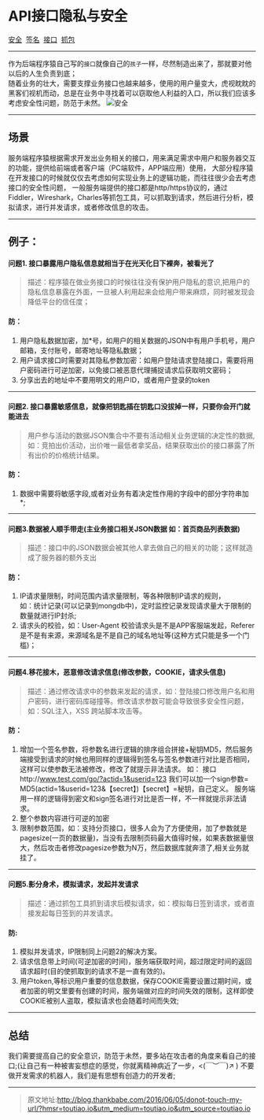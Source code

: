 API接口隐私与安全
=========

[安全](/tag/#安全 "Tag: 安全")  [签名](/tag/#签名 "Tag: 签名")  [接口](/tag/#接口 "Tag: 接口")  [抓包](/tag/#抓包 "Tag: 抓包")

* * *


作为后端程序猿自己写的`接口`就像自己的`孩子`一样，尽然制造出来了，那就要对他以后的人生负责到底；  
随着业务的壮大，需要支撑业务接口也越来越多，使用的用户量变大，虎视眈眈的黑客们视机而动，总是在业务中寻找着可以窃取他人利益的入口，所以我们应该多考虑安全性问题，防范于未然。 ![安全](/images/anquan1.jpg)

* * *

场景
--

服务端程序猿根据需求开发出业务相关的接口，用来满足需求中用户和服务器交互的功能，提供给前端或者客户端（PC端软件，APP端应用）使用， 大部分程序猿在开发接口的时候就仅仅去考虑如何实现业务上的逻辑功能，而往往很少会去考虑接口的安全性问题， 一般服务端提供的接口都是http/https协议的，通过Fiddler，Wireshark，Charles等抓包工具，可以抓取到请求，然后进行分析，模拟请求，进行并发请求，或者修改信息的攻击。

* * *

例子：
---

#### 问题1\. 接口暴露用户隐私信息就相当于在光天化日下裸奔，被看光了

> 描述：程序猿在做业务接口的时候往往没有保护用户隐私的意识,把用户的隐私信息暴露在外面，一旦被人利用起来会给用户带来麻烦，同时被发现会降低平台的信任度；

#### 防：

1.  用户隐私数据加密，加*号，如用户的相关数据的JSON中有用户手机号，用户邮箱，支付账号，邮寄地址等隐私数据；
2.  用户请求接口时需要对其隐私参数加密：如用户登陆请求登陆接口，需要将用户密码进行可逆加密，以免接口被恶意代理捕捉请求后获取明文密码；
3.  分享出去的地址中不要用明文的用户ID，或者用户登录的token


* * *
#### 问题2\. 接口暴露敏感信息，就像把钥匙插在钥匙口没拔掉一样，只要你会开门就能进去

> 用户参与活动的数据JSON集合中不要有活动相关业务逻辑的决定性的数据,如：竞拍出价活动，出价唯一最低者拿奖品，结果获取出价的接口暴露了所有出价的价格统计结果。

#### 防：

1.  数据中需要将敏感字段,或者对业务有着决定性作用的字段中的部分字符串加 *;


* * *

#### 问题3.数据被人顺手带走(主业务接口相关JSON数据 如：首页商品列表数据)

> 描述：接口中的JSON数据会被其他人拿去做自己的相关的功能；这样就造成了服务器的额外支出

#### 防：

1.  IP请求量限制，时间范围内请求量限制，等各种限制IP请求的规则，  
    如：统计记录(可以记录到mongdb中)，定时监控记录发现请求量大于限制的数量就进行IP封杀;
2.  请求头的校验，如：User-Agent 校验请求头是不是APP客服端发起，Referer 是不是有来源，来源域名是不是自己的域名地址等(这种方式只能是多一个门槛)；


* * *

#### 问题4.移花接木，恶意修改请求信息(修改参数，COOKIE，请求头信息)

> 描述：通过修改请求中的参数来发起的请求，如：登陆接口修改用户名和用户密码，进行密码库碰撞等。修改请求参数可能会导致很多安全性问题，如：SQL注入，XSS 跨站脚本攻击等。

#### 防：

1.  增加一个签名参数，将参数名进行逻辑的排序组合拼接+秘钥MD5，然后服务端接受到请求的时候也用同样的逻辑得到签名与签名参数进行对比是否相同，这样可以使参数无法被修改，修改了就提示非法请求。 如： 接口http://www.test.com/go/?actid=1&userid=123 我们可以加一个sign参数= MD5(actid=1&userid=123&【secret】)【secret】=秘钥，自己定义。 服务端用一样的逻辑得到密文和sign签名进行对比是否一样，不一样就提示非法请求。
2.  整个参数内容进行可逆的加密
3.  限制参数范围，如：支持分页接口，很多人会为了方便使用，加了参数就是pagesize(一页的数据量)，当没有去限制页码最大值得时候，如果表数据量很大，然后攻击者修改pagesize参数为N万，然后数据库就奔溃了,相关业务就挂了。

* * *

#### 问题5.影分身术，模拟请求，发起并发请求

> 描述：通过抓包工具抓到请求后模拟请求，如：模拟每日签到请求，或者直接发起每日签到的并发请求。  

#### 防:

1.  模拟并发请求，IP限制同上问题2的解决方案。
2.  请求信息带上时间(可逆加密的时间)，服务端获取时间，超过限定时间的返回请求超时(目的使抓取到的请求不是一直有效的)。
3.  用户token,等标识用户重要的信息数据，保存COOKIE需要设置过期时间，或者加密的明文里要有创建的时间，服务端做对应的时间失效的限制，这样即使COOKIE被别人盗取，模拟请求也会随着时间而失效;


* * *

总结
--

我们需要提高自己的安全意识，防范于未然，要多站在攻击者的角度来看自己的接口;(让自己有一种被害妄想症的感觉，你就离精神病近了一步，<(￣︶￣)↗ ) 不要做开发需求的机器人，我们是有思想有创造力的开发者;

* * *

> 原文地址:http://blog.thankbabe.com/2016/06/05/donot-touch-my-url/?hmsr=toutiao.io&utm_medium=toutiao.io&utm_source=toutiao.io




